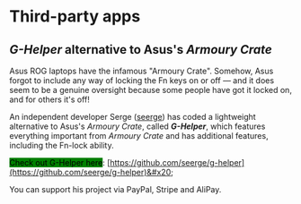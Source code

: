 # Third-party apps

## _G-Helper_ alternative to Asus's _Armoury Crate_

Asus ROG laptops have the infamous "Armoury Crate". Somehow, Asus forgot to include any way of locking the Fn keys on or off — and it does seem to be a genuine oversight because some people have got it locked on, and for others it's off!

An independent developer Serge ([seerge](https://github.com/seerge)) has coded a lightweight alternative to Asus's _Armoury Crate_, called _**G-Helper**_, which features everything important from _Armoury Crate_ and has additional features, including the Fn-lock ability.&#x20;

<mark style="background-color:green;">Check out G-Helper here</mark>: [https://github.com/seerge/g-helper](https://github.com/seerge/g-helper)&#x20;

You can support his project via PayPal, Stripe and AliPay.
